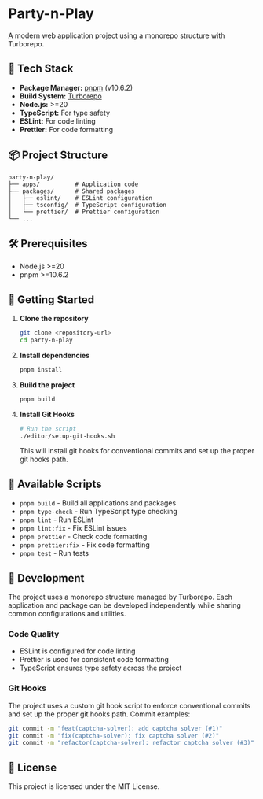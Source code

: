 # Party-n-Play

A modern web application project using a monorepo structure with Turborepo.

## 🚀 Tech Stack

- **Package Manager:** [pnpm](https://pnpm.io/) (v10.6.2)
- **Build System:** [Turborepo](https://turbo.build/)
- **Node.js:** >=20
- **TypeScript:** For type safety
- **ESLint:** For code linting
- **Prettier:** For code formatting

## 📦 Project Structure

```
party-n-play/
├── apps/          # Application code
├── packages/      # Shared packages
│   ├── eslint/    # ESLint configuration
│   ├── tsconfig/  # TypeScript configuration
│   └── prettier/  # Prettier configuration
└── ...
```

## 🛠️ Prerequisites

- Node.js >=20
- pnpm >=10.6.2

## 🚀 Getting Started

1. **Clone the repository**
   ```bash
   git clone <repository-url>
   cd party-n-play
   ```

2. **Install dependencies**
   ```bash
   pnpm install
   ```

3. **Build the project**
   ```bash
   pnpm build
   ```

4. **Install Git Hooks**
   ```bash
   # Run the script
   ./editor/setup-git-hooks.sh
   ```
   This will install git hooks for conventional commits and set up the proper git hooks path.

## 📝 Available Scripts

- `pnpm build` - Build all applications and packages
- `pnpm type-check` - Run TypeScript type checking
- `pnpm lint` - Run ESLint
- `pnpm lint:fix` - Fix ESLint issues
- `pnpm prettier` - Check code formatting
- `pnpm prettier:fix` - Fix code formatting
- `pnpm test` - Run tests

## 🔧 Development

The project uses a monorepo structure managed by Turborepo. Each application and package can be developed independently while sharing common configurations and utilities.

### Code Quality

- ESLint is configured for code linting
- Prettier is used for consistent code formatting
- TypeScript ensures type safety across the project

### Git Hooks

The project uses a custom git hook script to enforce conventional commits and set up the proper git hooks path.
Commit examples:

```bash
git commit -m "feat(captcha-solver): add captcha solver (#1)"
git commit -m "fix(captcha-solver): fix captcha solver (#2)"
git commit -m "refactor(captcha-solver): refactor captcha solver (#3)"
```

## 📄 License

This project is licensed under the MIT License.

